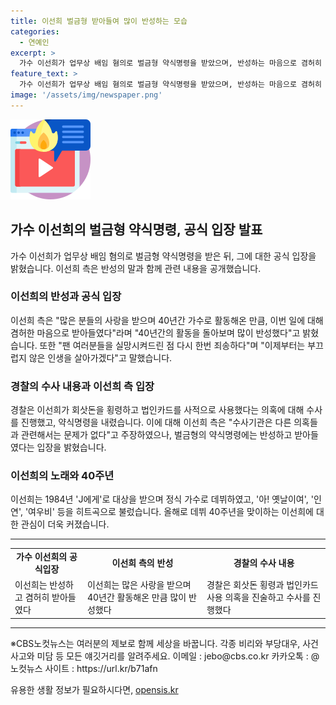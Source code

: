 ```yaml
---
title: 이선희 벌금형 받아들여 많이 반성하는 모습
categories:
  - 연예인
excerpt: >
  가수 이선희가 업무상 배임 혐의로 벌금형 약식명령을 받았으며, 반성하는 마음으로 겸허히 받아들였다고 밝혔다. 이선희는 40년간 팬들의 사랑을 받아왔으며, 벌금형을 받은 것에 대해 많이 반성했다고 전했다. 경찰은 이선희가 회삿돈을 횡령했다는 의혹을 받았고, 이선희와 가족이 법인카드를 사적 용도로 사용한 것으로 보고 수사했다. 이선희 측은 수사기관으로부터 법인카드 사용 내역에 대한 업무상 사용 증명이 어렵다는 판단을 받았다고 설명했다. 또한, 이선희는 앞으로는 가수로서 부끄럽지 않게 살아가겠다고 다짐했다. 1984년 데뷔한 이선희는 많은 히트곡으로 사랑을 받아왔으며, 올해로 데뷔 40주년을 맞았다.
feature_text: >
  가수 이선희가 업무상 배임 혐의로 벌금형 약식명령을 받았으며, 반성하는 마음으로 겸허히 받아들였다고 밝혔다. 이선희는 40년간 팬들의 사랑을 받아왔으며, 벌금형을 받은 것에 대해 많이 반성했다고 전했다. 경찰은 이선희가 회삿돈을 횡령했다는 의혹을 받았고, 이선희와 가족이 법인카드를 사적 용도로 사용한 것으로 보고 수사했다. 이선희 측은 수사기관으로부터 법인카드 사용 내역에 대한 업무상 사용 증명이 어렵다는 판단을 받았다고 설명했다. 또한, 이선희는 앞으로는 가수로서 부끄럽지 않게 살아가겠다고 다짐했다. 1984년 데뷔한 이선희는 많은 히트곡으로 사랑을 받아왔으며, 올해로 데뷔 40주년을 맞았다.
image: '/assets/img/newspaper.png'
---
```


<p><img src="/assets/img/news.png" alt="rentncar 속보" /></p>

<h2>가수 이선희의 벌금형 약식명령, 공식 입장 발표</h2>

<p data-ke-size="size16">가수 이선희가 업무상 배임 혐의로 벌금형 약식명령을 받은 뒤, 그에 대한 공식 입장을 밝혔습니다. 이선희 측은 반성의 말과 함께 관련 내용을 공개했습니다.</p>

<h3>이선희의 반성과 공식 입장</h3>

<p data-ke-size="size16">이선희 측은 "많은 분들의 사랑을 받으며 40년간 가수로 활동해온 만큼, 이번 일에 대해 겸허한 마음으로 받아들였다"라며 "40년간의 활동을 돌아보며 많이 반성했다"고 밝혔습니다. 또한 "팬 여러분들을 실망시켜드린 점 다시 한번 죄송하다"며 "이제부터는 부끄럽지 않은 인생을 살아가겠다"고 말했습니다.</p>

<h3>경찰의 수사 내용과 이선희 측 입장</h3>

<p data-ke-size="size16">경찰은 이선희가 회삿돈을 횡령하고 법인카드를 사적으로 사용했다는 의혹에 대해 수사를 진행했고, 약식명령을 내렸습니다. 이에 대해 이선희 측은 "수사기관은 다른 의혹들과 관련해서는 문제가 없다"고 주장하였으나, 벌금형의 약식명령에는 반성하고 받아들였다는 입장을 밝혔습니다.</p>

<h3>이선희의 노래와 40주년</h3>

<p data-ke-size="size16">이선희는 1984년 'J에게'로 대상을 받으며 정식 가수로 데뷔하였고, '아! 옛날이여', '인연', '여우비' 등을 히트곡으로 불렀습니다. 올해로 데뷔 40주년을 맞이하는 이선희에 대한 관심이 더욱 커졌습니다.</p>

<hr>

<table>
  <tr>
    <td style="text-align: center; height: 17px;"><b>가수 이선희의 공식입장</b></td>
    <td style="text-align: center; height: 17px;"><b>이선희 측의 반성</b></td>
    <td style="text-align: center; height: 17px;"><b>경찰의 수사 내용</b></td>
  </tr>
  <tr>
    <td>이선희는 반성하고 겸허히 받아들였다</td>
    <td>이선희는 많은 사랑을 받으며 40년간 활동해온 만큼 많이 반성했다</td>
    <td>경찰은 회삿돈 횡령과 법인카드 사용 의혹을 진술하고 수사를 진행했다</td>
  </tr>
</table>

<hr>

<p data-ke-size="size16">※CBS노컷뉴스는 여러분의 제보로 함께 세상을 바꿉니다. 각종 비리와 부당대우, 사건사고와 미담 등 모든 얘깃거리를 알려주세요. 이메일 : jebo@cbs.co.kr 카카오톡 : @노컷뉴스 사이트 : https://url.kr/b71afn</p>
유용한 생활 정보가 필요하시다면, <a href="https://opensis.kr" rel="dofollow">opensis.kr</a>


